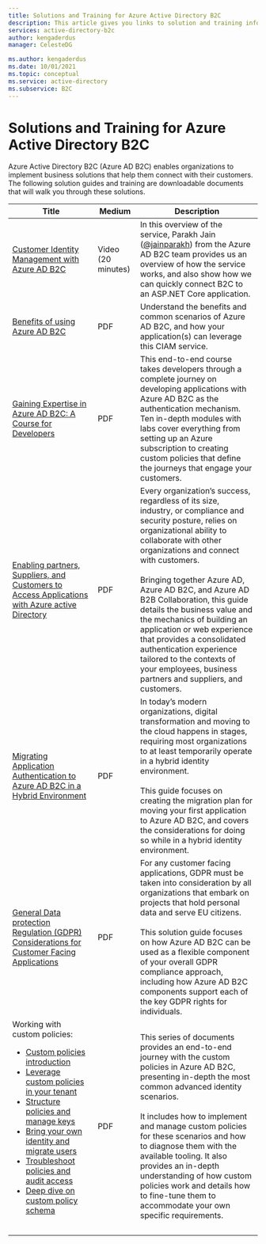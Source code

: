 ```yaml
---
title: Solutions and Training for Azure Active Directory B2C  
description: This article gives you links to solution and training information that can help you understand and use Azure Active Directory B2C for end-to-end-business solutions.
services: active-directory-b2c
author: kengaderdus
manager: CelesteDG

ms.author: kengaderdus
ms.date: 10/01/2021
ms.topic: conceptual
ms.service: active-directory
ms.subservice: B2C
---
```


# Solutions and Training for Azure Active Directory B2C

Azure Active Directory B2C (Azure AD B2C) enables organizations to implement business solutions that help them connect with their customers. The following solution guides and training are downloadable documents that will walk you through these solutions.

| Title | Medium | Description |
| ----- | ------ |----------- |
| [Customer Identity Management with Azure AD B2C](/Shows/On-NET/Customer-Identity-Management-with-Azure-AD-B2C) | Video (20 minutes) | In this overview of the service, Parakh Jain ([@jainparakh](https://twitter.com/jainparakh)) from the Azure AD B2C team provides us an overview of how the service works, and also show how we can quickly connect B2C to an ASP.NET Core application. |
| [Benefits of using Azure AD B2C](https://aka.ms/b2coverview) | PDF | Understand the benefits and common scenarios of Azure AD B2C, and how your application(s) can leverage this CIAM service. |
| [Gaining Expertise in Azure AD B2C: A Course for Developers](https://aka.ms/learnAADB2C) | PDF | This end-to-end course takes developers through a complete journey on developing applications with Azure AD B2C as the authentication mechanism. Ten in-depth modules with labs cover everything from setting up an Azure subscription to creating custom policies that define the journeys that engage your customers. |
| [Enabling partners, Suppliers, and Customers to Access Applications with Azure active Directory](https://aka.ms/aadexternalidentities) | PDF | Every organization’s success, regardless of its size, industry, or compliance and security posture, relies on organizational ability to collaborate with other organizations and connect with customers.<br><br>Bringing together Azure AD, Azure AD B2C, and Azure AD B2B Collaboration, this guide details the business value and the mechanics of building an application or web experience that provides a consolidated authentication experience tailored to the contexts of your employees, business partners and suppliers, and customers. |
| [Migrating Application Authentication to Azure AD B2C in a Hybrid Environment](https://aka.ms/MigratetoAADB2C) | PDF | In today’s modern organizations, digital transformation and moving to the cloud happens in stages, requiring most organizations to at least temporarily operate in a hybrid identity environment.<br><br>This guide focuses on creating the migration plan for moving your first application to Azure AD B2C, and covers the considerations for doing so while in a hybrid identity environment. |
| [General Data protection Regulation (GDPR) Considerations for Customer Facing Applications](https://aka.ms/AADB2CandGDPR) | PDF | For any customer facing applications, GDPR must be taken into consideration by all organizations that embark on projects that hold personal data and serve EU citizens.<br><br>This solution guide focuses on how Azure AD B2C can be used as a flexible component of your overall GDPR compliance approach, including how Azure AD B2C components support each of the key GDPR rights for individuals. |
| Working with custom policies:<br><ul><li>[Custom policies introduction](https://download.microsoft.com/download/3/6/1/36187D50-A693-4547-848A-176F17AE1213/Deep%20Dive%20on%20Azure%20AD%20B2C%20Custom%20Policies/Azure%20AD%20B2C%20Custom%20Policies%20-%20Introduction.pdf)</li><li>[Leverage custom policies in your tenant](https://download.microsoft.com/download/3/6/1/36187D50-A693-4547-848A-176F17AE1213/Deep%20Dive%20on%20Azure%20AD%20B2C%20Custom%20Policies/Azure%20AD%20B2C%20Custom%20Policies%20-%20Leveraging%20Custom%20Policies%20for%20your%20Tenant.pdf)</li><li>[Structure policies and manage keys](https://download.microsoft.com/download/3/6/1/36187D50-A693-4547-848A-176F17AE1213/Deep%20Dive%20on%20Azure%20AD%20B2C%20Custom%20Policies/Azure%20AD%20B2C%20Custom%20Policies%20-%20Structuring%20Policies%20and%20Managing%20Keys.pdf)</li><li>[Bring your own identity and migrate users](https://download.microsoft.com/download/3/6/1/36187D50-A693-4547-848A-176F17AE1213/Deep%20Dive%20on%20Azure%20AD%20B2C%20Custom%20Policies/Azure%20AD%20B2C%20Custom%20Policies%20-%20Bring-your-own-identity%20and%20Migrating%20Users.pdf)</li><li>[Troubleshoot policies and audit access](https://download.microsoft.com/download/3/6/1/36187D50-A693-4547-848A-176F17AE1213/Deep%20Dive%20on%20Azure%20AD%20B2C%20Custom%20Policies/Azure%20AD%20B2C%20Custom%20Policies%20-%20Troubleshooting%20Policies%20and%20Auditing.pdf)</li><li>[Deep dive on custom policy schema](https://download.microsoft.com/download/3/6/1/36187D50-A693-4547-848A-176F17AE1213/Deep%20Dive%20on%20Azure%20AD%20B2C%20Custom%20Policies/Azure%20AD%20B2C%20Custom%20Policies%20-%20Deep%20Dive%20on%20Custom%20Policy%20Schema.pdf)</li><br> | PDF | This series of documents provides an end-to-end journey with the custom policies in Azure AD B2C, presenting in-depth the most common advanced identity scenarios.<br><br> It includes how to implement and manage custom policies for these scenarios and how to diagnose them with the available tooling. It also provides an in-depth understanding of how custom policies work and details how to fine-tune them to accommodate your own specific requirements. |


